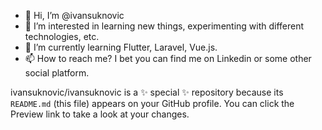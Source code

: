 - 👋 Hi, I’m @ivansuknovic
- 👀 I’m interested in learning new things, experimenting with different technologies, etc.
- 🌱 I’m currently learning Flutter, Laravel, Vue.js.
- 📫 How to reach me? I bet you can find me on Linkedin or some other social platform.


ivansuknovic/ivansuknovic is a ✨ special ✨ repository because its `README.md` (this file) appears on your GitHub profile.
You can click the Preview link to take a look at your changes.
